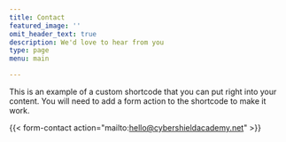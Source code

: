 ```yaml
---
title: Contact
featured_image: ''
omit_header_text: true
description: We'd love to hear from you
type: page
menu: main

---
```


This is an example of a custom shortcode that you can put right into your content. You will need to add a form action to the shortcode to make it work.

{{< form-contact action="mailto:hello@cybershieldacademy.net"  >}}